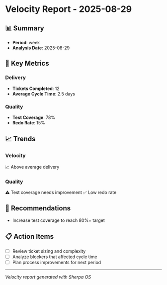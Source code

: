 # Velocity Report - 2025-08-29

## 📊 Summary
- **Period**: week
- **Analysis Date**: 2025-08-29

## 🎯 Key Metrics

### Delivery
- **Tickets Completed**: 12
- **Average Cycle Time**: 2.5 days

### Quality
- **Test Coverage**: 78%
- **Redo Rate**: 15%

## 📈 Trends

### Velocity
📈 Above average delivery

### Quality
⚠️ Test coverage needs improvement
✅ Low redo rate

## 🎯 Recommendations

- Increase test coverage to reach 80%+ target



## 📋 Action Items
- [ ] Review ticket sizing and complexity
- [ ] Analyze blockers that affected cycle time
- [ ] Plan process improvements for next period

---
*Velocity report generated with Sherpa OS*